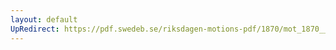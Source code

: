 ```yaml
---
layout: default
UpRedirect: https://pdf.swedeb.se/riksdagen-motions-pdf/1870/mot_1870__ak__00111/mot_1870__ak__00111_001.pdf
---
```

